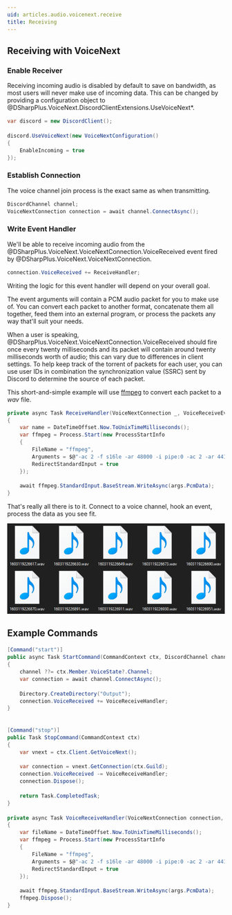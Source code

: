 ```yaml
---
uid: articles.audio.voicenext.receive
title: Receiving
---
```


## Receiving with VoiceNext

### Enable Receiver

Receiving incoming audio is disabled by default to save on bandwidth, as most users will never make use of incoming
data. This can be changed by providing a configuration object to
@DSharpPlus.VoiceNext.DiscordClientExtensions.UseVoiceNext*.

```cs
var discord = new DiscordClient();

discord.UseVoiceNext(new VoiceNextConfiguration()
{
    EnableIncoming = true
});
```

### Establish Connection

The voice channel join process is the exact same as when transmitting.

```cs
DiscordChannel channel;
VoiceNextConnection connection = await channel.ConnectAsync();
```

### Write Event Handler

We'll be able to receive incoming audio from the @DSharpPlus.VoiceNext.VoiceNextConnection.VoiceReceived event fired by
@DSharpPlus.VoiceNext.VoiceNextConnection.

```cs
connection.VoiceReceived += ReceiveHandler;
```

Writing the logic for this event handler will depend on your overall goal.

The event arguments will contain a PCM audio packet for you to make use of. You can convert each packet to another
format, concatenate them all together, feed them into an external program, or process the packets any way that'll suit
your needs.

When a user is speaking, @DSharpPlus.VoiceNext.VoiceNextConnection.VoiceReceived should fire once every twenty
milliseconds and its packet will contain around twenty milliseconds worth of audio; this can vary due to differences in
client settings. To help keep track of the torrent of packets for each user, you can use user IDs in combination the
synchronization value (SSRC) sent by Discord to determine the source of each packet.

This short-and-simple example will use [ffmpeg][0] to convert each packet to a *wav* file.

```cs
private async Task ReceiveHandler(VoiceNextConnection _, VoiceReceiveEventArgs args)
{
    var name = DateTimeOffset.Now.ToUnixTimeMilliseconds();
    var ffmpeg = Process.Start(new ProcessStartInfo
    {
        FileName = "ffmpeg",
        Arguments = $@"-ac 2 -f s16le -ar 48000 -i pipe:0 -ac 2 -ar 44100 {name}.wav",
        RedirectStandardInput = true
    });

    await ffmpeg.StandardInput.BaseStream.WriteAsync(args.PcmData);
}
```

That's really all there is to it. Connect to a voice channel, hook an event, process the data as you see fit.

![Wav Files][1]

## Example Commands

```cs
[Command("start")]
public async Task StartCommand(CommandContext ctx, DiscordChannel channel = null)
{
    channel ??= ctx.Member.VoiceState?.Channel;
    var connection = await channel.ConnectAsync();

    Directory.CreateDirectory("Output");
    connection.VoiceReceived += VoiceReceiveHandler;
}


[Command("stop")]
public Task StopCommand(CommandContext ctx)
{
    var vnext = ctx.Client.GetVoiceNext();

    var connection = vnext.GetConnection(ctx.Guild);
    connection.VoiceReceived -= VoiceReceiveHandler;
    connection.Dispose();

    return Task.CompletedTask;
}

private async Task VoiceReceiveHandler(VoiceNextConnection connection, VoiceReceiveEventArgs args)
{
    var fileName = DateTimeOffset.Now.ToUnixTimeMilliseconds();
    var ffmpeg = Process.Start(new ProcessStartInfo
    {
        FileName = "ffmpeg",
        Arguments = $@"-ac 2 -f s16le -ar 48000 -i pipe:0 -ac 2 -ar 44100 Output/{fileName}.wav",
        RedirectStandardInput = true
    });

    await ffmpeg.StandardInput.BaseStream.WriteAsync(args.PcmData);
    ffmpeg.Dispose();
}
```

<!-- LINKS -->
[0]:  https://ffmpeg.org/about.html
[1]:  ../../../images/voicenext_receive_01.png
